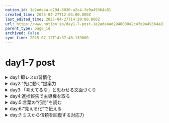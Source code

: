```yaml
---
notion_id: 1e2ade4a-d294-8030-a2c4-fe9a49364a81
created_time: 2025-04-27T12:03:00.000Z
last_edited_time: 2025-04-27T14:20:00.000Z
url: https://www.notion.so/day1-7-post-1e2ade4ad2948030a2c4fe9a49364a81
parent_type: page_id
archived: False
sync_time: 2025-07-12T14:37:40.139000
---
```


# day1-7 post

<details>
<summary>day1:即レスの習慣化</summary>
</details>
<details>
<summary>day2:“先に動く”提案力</summary>
</details>
<details>
<summary>day3:「考えてるな」と思わせる文面づくり</summary>
</details>
<details>
<summary>day4:進捗報告で主導権を取る</summary>
</details>
<details>
<summary>day:5:言葉の“行間”を読む</summary>
</details>
<details>
<summary>day:6:”見える化”で伝える</summary>
</details>
<details>
<summary>day:7:ミスから信頼を回復する対応力</summary>
</details>